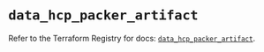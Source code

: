 # `data_hcp_packer_artifact`

Refer to the Terraform Registry for docs: [`data_hcp_packer_artifact`](https://registry.terraform.io/providers/hashicorp/hcp/0.96.0/docs/data-sources/packer_artifact).
